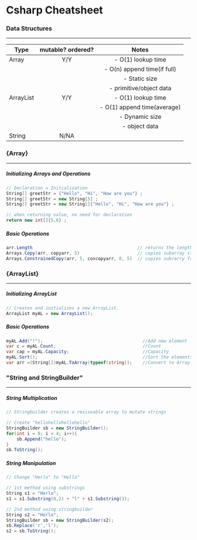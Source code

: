 # Csharp Cheatsheet
### Data Structures
---
| Type          | mutable? ordered?| Notes                      |
| ------------- |:-------------:   | :-----------------------:  |
| Array         | Y/Y              | - O(1) lookup time         |
|               |                  | - O(n) append time(if full)|
|               |                  | - Static size              |
|               |                  | - primitive/object data    |
| ArrayList     | Y/Y              | - O(1) lookup time         |
|               |                  | - O(1) append time(average)|
|               |                  | - Dynamic size             |
|               |                  | - object data              |
| String        | N/NA             |                            |

### {Array}
---
##### Initializing Arrays and Operations
```csharp
// Declaration = Initialization
String[] greetStr = {"Hello", "Hi", "How are you"} ;
String[] greetStr = new String[5] ;
String[] greetStr = new String[]{"Hello", "Hi", "How are you"} ;

// when returning value, no need for declaration
return new int[]{5,6} ;
```
##### Basic Operations
```csharp
arr.Length                                        // returns the length of an array
Arrays.Copy(arr, copyarr, 5)                      // copies subarray starting from first element
Arrays.ConstrainedCopy(arr, 5, concopyarr, 0, 5)  // copies subrarry from  source, source index 5, dest, dest index 0, length 5
```

### {ArrayList}
---
##### Initializing ArrayList
```csharp
// Creates and initializes a new ArrayList.
ArrayList myAL = new ArrayList();
```

##### Basic Operations
```csharp
myAL.Add("!");                                      //Add new element
var c = myAL.Count;                                 //Count
var cap = myAL.Capacity;                            //Capacity
myAL.Sort();                                        //Sort the elements
var arr =(String[])myAL.ToArray(typeof(string));    //Convert to Array
```

### "String and StringBuilder" 
---
##### String Multiplication 
```csharp
// Stringbuilder creates a resizeable array to mutate strings

// Create "hellohellohellohello"
StringBuilder sb = new StringBuilder();
for(int i = 0; i < 4; i++){
    sb.Append("hello");
}
sb.ToString();
```

##### String Manipulation
```csharp
// Change "Herlo" to "Hello"

// 1st method using substrings
String s1 = "Herlo";
s1 = s1.Substring(0,2) + "l" + s1.Substring(3);

// 2nd method using stringbuilder
String s2 = "Herlo";
StringBuilder sb = new StringBuilder(s2);
sb.Replace('r','l');
s2 = sb.ToString();
```